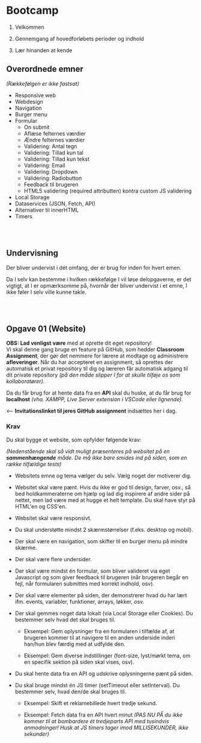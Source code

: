 # **Bootcamp**

1. Velkommen

2. Gennemgang af hovedforløbets perioder og indhold

3. Lær hinanden at kende

## **Overordnede emner**

*(Rækkefølgen er ikke fastsat)*

* Responsive web
* Webdesign
* Navigation
* Burger menu
* Formular
	* On submit
	* Aflæse felternes værdier
	* Ændre felternes værdier
	* Validering: Antal tegn
	* Validering: Tillad kun tal
	* Validering: Tillad kun tekst
	* Validering: Email
	* Validering: Dropdown
	* Validering: Radiobutton
	* Feedback til brugeren
	* HTML5 validering (required attributten) kontra custom JS validering
* Local Storage
* Dataservices (JSON, Fetch, API)
* Alternativer til innerHTML
* Timers


<br><br>
## **Undervisning**

Der bliver undervist i dét omfang, der er brug for inden for hvert emen.

Da I selv kan bestemme i hvilken rækkefølge I vil løse delopgaverne, er det vigtigt, at I er opmærksomme på, hvornår der bliver undervist i et emne, I ikke føler I selv ville kunne takle.


<br><br>
## **Opgave 01 (Website)**

**OBS: Lad venligst være** med at oprette dit eget repository! <br>Vi skal denne gang bruge en feature på GitHub, som hedder **Classroom Assignment**, der gør det nemmere for lærere at modtage og administrere **afleveringer**. Når du har accepteret en assignment, så oprettes der automatisk et privat repository til dig og læreren får automatisk adgang til dit private repository *(på den måde slipper I for at skulle tilføje os som kollaboratører)*.<br>

Da du får brug for at hente data fra en **API** skal du huske, at du får brug for **localhost** *(vha. XAMPP, Live Server extension i VSCode eller lignende)*.

<-- **Invitationslinket til jeres GitHub assignment** indsættes her i dag.

### **Krav**


Du skal bygge et website, som opfylder følgende krav:

*(Nedenstående skal så vidt muligt præsenteres på websitet på en **sammenhængende** måde. De må ikke bare smides ind på siden, som en række tilfældige tests)*

* Websitets emne og tema vælger du selv. Vælg noget der motiverer dig.

* Websitet skal være pænt. Hvis du ikke er god til design, farver, osv., så bed holdkammeraterne om hjælp og lad dig inspirere af andre sider på nettet, men lad være med at hugge et helt template. Du skal have styr på HTML'en og CSS'en.

* Websitet skal være responsivt.

* Du skal understøtte mindst 2 skærmstørrelser (f.eks. desktop og mobil).

* Der skal være en navigation, som skifter til en burger menu på mindre skærme.

* Der skal være flere undersider.

* Der skal være mindst én formular, som bliver valideret via eget Javascript og som giver feedback til brugeren (når brugeren begår en fejl, når formularen submittes med korrekt indhold, osv).

* Der skal være elementer på siden, der demonstrerer hvad du har lært ifm. events, variabler, funktioner, arrays, løkker, osv.

* Der skal gemmes noget data lokalt (via Local Storage eller Cookies). Du bestemmer selv hvad det skal bruges til.

	* Eksempel: Gem oplysninger fra en formularen i tilfælde af, at brugeren kommer til at navigere til en anden underside inden han/hun blev færdig med at udfylde den.
	
	* Eksempel: Gem diverse indstillinger  (font-size, lyst/mørkt tema, om en specifik sektion på siden skal vises, osv).

* Du skal hente data fra en API og udskrive oplysningerne pænt på siden.

* Du skal bruge mindst én JS timer (setTimeout eller setInterval). Du bestemmer selv, hvad den/de skal bruges til.

	* Eksempel: Skift et reklamebillede hvert tredje sekund.

	* Eksempel: Fetch data fra en API hvert minut *(PAS NU PÅ du ikke kommer til at bombardere ét tredjeparts API med tusindvis anmodninger! Husk at JS timers tager imod MILLISEKUNDER, ikke sekunder)*


